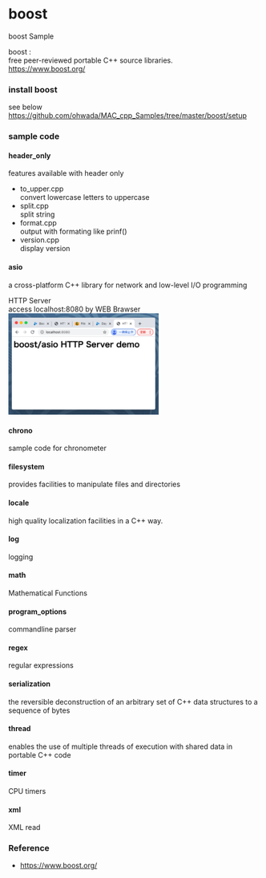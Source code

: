 boost
===============

boost Sample <br/>


boost : <br/>
free peer-reviewed portable C++ source libraries.<br/>
https://www.boost.org/ <br/>


###  install boost
see below <br/>
https://github.com/ohwada/MAC_cpp_Samples/tree/master/boost/setup <br/>


###  sample code

#### header_only
features available with header only <br/>
- to_upper.cpp <br/>
convert lowercase letters to uppercase <br/>
- split.cpp <br/>
split string <br/>
- format.cpp  <br/>
output with formating like prinf()  <br/>
- version.cpp <br/>
display version <br/>


#### asio
a cross-platform C++ library for network and low-level I/O programming <br/>

HTTP Server <br/>
access localhost:8080 by WEB Brawser <br/>
<img src="https://raw.githubusercontent.com/ohwada/MAC_cpp_Samples/master/boost/screenshot/chrome_http_server.png" width="300" />

#### chrono
sample code for chronometer <br/>

#### filesystem
 provides facilities to manipulate files and directories <br/>

#### locale
high quality localization facilities in a C++ way.  <br/>

#### log
logging <br/>

#### math
Mathematical Functions <br/>


#### program_options
commandline parser <br/>

#### regex
regular expressions

#### serialization
the reversible deconstruction of an arbitrary set of C++ data structures to a sequence of bytes <br/>

#### thread
enables the use of multiple threads of execution with shared data in portable C++ code <br/>

#### timer
CPU timers  <br/>

#### xml
XML read  <br/>


### Reference <br/>
- https://www.boost.org/

